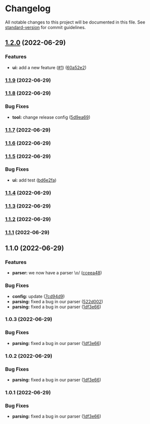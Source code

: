 # Changelog

All notable changes to this project will be documented in this file. See [standard-version](https://github.com/conventional-changelog/standard-version) for commit guidelines.

## [1.2.0](https://github.com/xing-dai/auto_release/compare/v1.1.9...v1.2.0) (2022-06-29)


### Features

* **ui:** add a new feature ([#1](https://github.com/xing-dai/auto_release/issues/1)) ([60a52e2](https://github.com/xing-dai/auto_release/commit/60a52e2e146523ee14468f398b6fe96e1e1b24cf))

### [1.1.9](https://github.com/xing-dai/auto_release/compare/v1.1.8...v1.1.9) (2022-06-29)

### [1.1.8](https://github.com/xing-dai/auto_release/compare/v1.1.7...v1.1.8) (2022-06-29)


### Bug Fixes

* **tool:** change release config ([5d9ea69](https://github.com/xing-dai/auto_release/commit/5d9ea696fc6366b7321fc4758416d21c2df0fb81))

### [1.1.7](https://github.com/xing-dai/auto_release/compare/v1.1.6...v1.1.7) (2022-06-29)

### [1.1.6](https://github.com/xing-dai/auto_release/compare/v1.1.5...v1.1.6) (2022-06-29)

### [1.1.5](https://github.com/xing-dai/auto_release/compare/v1.1.3...v1.1.5) (2022-06-29)


### Bug Fixes

* **ui:** add test ([bd6e2fa](https://github.com/xing-dai/auto_release/commit/bd6e2fabc8c82fc99a23fd87dc374217dc91b487))

### [1.1.4](https://github.com/xing-dai/auto_release/compare/v1.1.3...v1.1.4) (2022-06-29)

### [1.1.3](https://github.com/xing-dai/auto_release/compare/v1.1.2...v1.1.3) (2022-06-29)

### [1.1.2](https://github.com/xing-dai/auto_release/compare/v1.1.1...v1.1.2) (2022-06-29)

### [1.1.1](https://github.com/xing-dai/auto_release/compare/v1.1.0...v1.1.1) (2022-06-29)

## 1.1.0 (2022-06-29)


### Features

* **parser:** we now have a parser \o/ ([cceea48](https://github.com/xing-dai/auto_release/commit/cceea4804ba3abf1a975013564971f449c1d7524))


### Bug Fixes

* **config:** update ([7cd94d9](https://github.com/xing-dai/auto_release/commit/7cd94d9f9c72e2b4ebcf6351ee7826e46ee96bf7))
* **parsing:** fixed a bug in our parser ([522d002](https://github.com/xing-dai/auto_release/commit/522d002989076bc642edd2b6097aa5ec63d1bd35))
* **parsing:** fixed a bug in our parser ([1df3e66](https://github.com/xing-dai/auto_release/commit/1df3e66de2de76eb3892b49ac4aa167b84590ea7))

### 1.0.3 (2022-06-29)


### Bug Fixes

* **parsing:** fixed a bug in our parser ([1df3e66](https://github.com/xing-dai/auto_release/commit/1df3e66de2de76eb3892b49ac4aa167b84590ea7))

### 1.0.2 (2022-06-29)


### Bug Fixes

* **parsing:** fixed a bug in our parser ([1df3e66](https://github.com/xing-dai/auto_release/commit/1df3e66de2de76eb3892b49ac4aa167b84590ea7))

### 1.0.1 (2022-06-29)


### Bug Fixes

* **parsing:** fixed a bug in our parser ([1df3e66](https://github.com/xing-dai/auto_release/commit/1df3e66de2de76eb3892b49ac4aa167b84590ea7))

